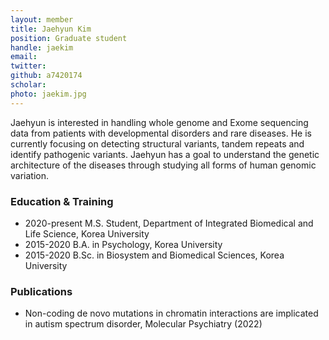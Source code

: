 ```yaml
---
layout: member
title: Jaehyun Kim
position: Graduate student
handle: jaekim
email:
twitter:
github: a7420174
scholar: 
photo: jaekim.jpg
---
```


Jaehyun is interested in handling whole genome and Exome sequencing data from patients with developmental disorders and rare diseases. He is currently focusing on detecting structural variants, tandem repeats and identify pathogenic variants. Jaehyun has a goal to understand the genetic architecture of the diseases through studying all forms of human genomic variation.

### Education & Training
- 2020-present M.S. Student, Department of Integrated Biomedical and Life Science, Korea University
- 2015-2020 B.A. in Psychology, Korea University
- 2015-2020 B.Sc. in Biosystem and Biomedical Sciences, Korea University

### Publications
- Non-coding de novo mutations in chromatin interactions are implicated in autism spectrum disorder, Molecular Psychiatry (2022)